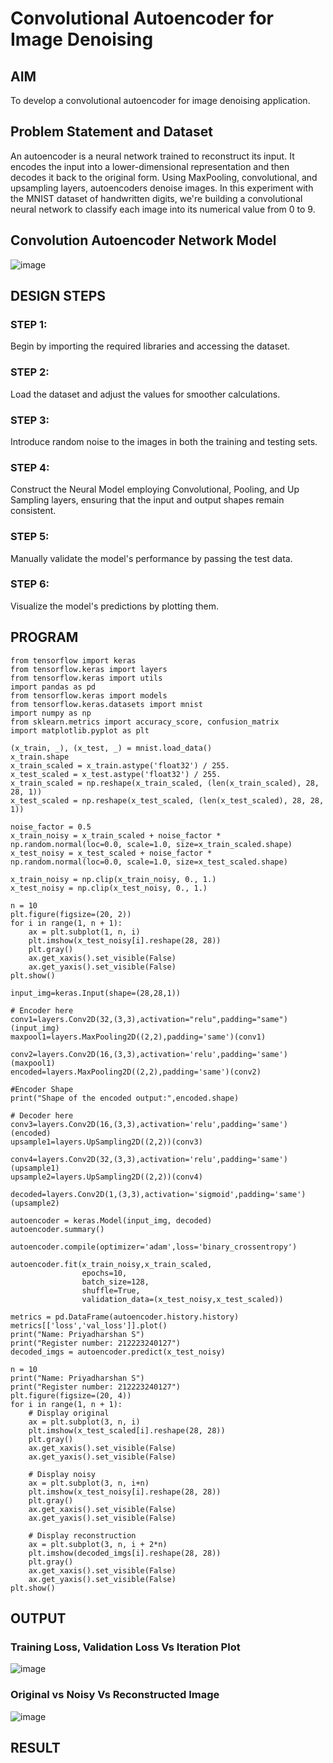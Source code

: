 # Convolutional Autoencoder for Image Denoising

## AIM

To develop a convolutional autoencoder for image denoising application.

## Problem Statement and Dataset

An autoencoder is a neural network trained to reconstruct its input. It encodes the input into a lower-dimensional representation and then decodes it back to the original form. Using MaxPooling, convolutional, and upsampling layers, autoencoders denoise images. In this experiment with the MNIST dataset of handwritten digits, we're building a convolutional neural network to classify each image into its numerical value from 0 to 9.

## Convolution Autoencoder Network Model

![image](https://github.com/S-Priyadharshan/convolutional-denoising-autoencoder/assets/145854138/62edf7a2-919e-435a-8b8e-4686f1fb6b1b)

## DESIGN STEPS

### STEP 1:
Begin by importing the required libraries and accessing the dataset.

### STEP 2:
Load the dataset and adjust the values for smoother calculations.

### STEP 3:
Introduce random noise to the images in both the training and testing sets.

### STEP 4:
Construct the Neural Model employing Convolutional, Pooling, and Up Sampling layers, ensuring that the input and output shapes remain consistent.

### STEP 5:
Manually validate the model's performance by passing the test data.

### STEP 6:
Visualize the model's predictions by plotting them.

## PROGRAM

```
from tensorflow import keras
from tensorflow.keras import layers
from tensorflow.keras import utils
import pandas as pd
from tensorflow.keras import models
from tensorflow.keras.datasets import mnist
import numpy as np
from sklearn.metrics import accuracy_score, confusion_matrix
import matplotlib.pyplot as plt

(x_train, _), (x_test, _) = mnist.load_data()
x_train.shape
x_train_scaled = x_train.astype('float32') / 255.
x_test_scaled = x_test.astype('float32') / 255.
x_train_scaled = np.reshape(x_train_scaled, (len(x_train_scaled), 28, 28, 1))
x_test_scaled = np.reshape(x_test_scaled, (len(x_test_scaled), 28, 28, 1))

noise_factor = 0.5
x_train_noisy = x_train_scaled + noise_factor * np.random.normal(loc=0.0, scale=1.0, size=x_train_scaled.shape)
x_test_noisy = x_test_scaled + noise_factor * np.random.normal(loc=0.0, scale=1.0, size=x_test_scaled.shape)

x_train_noisy = np.clip(x_train_noisy, 0., 1.)
x_test_noisy = np.clip(x_test_noisy, 0., 1.)

n = 10
plt.figure(figsize=(20, 2))
for i in range(1, n + 1):
    ax = plt.subplot(1, n, i)
    plt.imshow(x_test_noisy[i].reshape(28, 28))
    plt.gray()
    ax.get_xaxis().set_visible(False)
    ax.get_yaxis().set_visible(False)
plt.show()

input_img=keras.Input(shape=(28,28,1))

# Encoder here
conv1=layers.Conv2D(32,(3,3),activation="relu",padding="same")(input_img)
maxpool1=layers.MaxPooling2D((2,2),padding='same')(conv1)

conv2=layers.Conv2D(16,(3,3),activation='relu',padding='same')(maxpool1)
encoded=layers.MaxPooling2D((2,2),padding='same')(conv2)

#Encoder Shape
print("Shape of the encoded output:",encoded.shape)

# Decoder here
conv3=layers.Conv2D(16,(3,3),activation='relu',padding='same')(encoded)
upsample1=layers.UpSampling2D((2,2))(conv3)

conv4=layers.Conv2D(32,(3,3),activation='relu',padding='same')(upsample1)
upsample2=layers.UpSampling2D((2,2))(conv4)

decoded=layers.Conv2D(1,(3,3),activation='sigmoid',padding='same')(upsample2)

autoencoder = keras.Model(input_img, decoded)
autoencoder.summary()

autoencoder.compile(optimizer='adam',loss='binary_crossentropy')

autoencoder.fit(x_train_noisy,x_train_scaled,
                epochs=10,
                batch_size=128,
                shuffle=True,
                validation_data=(x_test_noisy,x_test_scaled))

metrics = pd.DataFrame(autoencoder.history.history)
metrics[['loss','val_loss']].plot()
print("Name: Priyadharshan S")
print("Register number: 212223240127")
decoded_imgs = autoencoder.predict(x_test_noisy)

n = 10
print("Name: Priyadharshan S")
print("Register number: 212223240127")
plt.figure(figsize=(20, 4))
for i in range(1, n + 1):
    # Display original
    ax = plt.subplot(3, n, i)
    plt.imshow(x_test_scaled[i].reshape(28, 28))
    plt.gray()
    ax.get_xaxis().set_visible(False)
    ax.get_yaxis().set_visible(False)

    # Display noisy
    ax = plt.subplot(3, n, i+n)
    plt.imshow(x_test_noisy[i].reshape(28, 28))
    plt.gray()
    ax.get_xaxis().set_visible(False)
    ax.get_yaxis().set_visible(False)

    # Display reconstruction
    ax = plt.subplot(3, n, i + 2*n)
    plt.imshow(decoded_imgs[i].reshape(28, 28))
    plt.gray()
    ax.get_xaxis().set_visible(False)
    ax.get_yaxis().set_visible(False)
plt.show()
```

## OUTPUT

### Training Loss, Validation Loss Vs Iteration Plot

![image](https://github.com/S-Priyadharshan/convolutional-denoising-autoencoder/assets/145854138/e07240c5-ae3a-4624-b87f-ccedc1f67e98)

### Original vs Noisy Vs Reconstructed Image

![image](https://github.com/S-Priyadharshan/convolutional-denoising-autoencoder/assets/145854138/cd53b989-be4d-4647-a50a-ee09cb550029)



## RESULT
